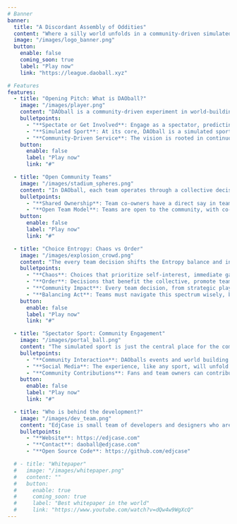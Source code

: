 ```yaml
---
# Banner
banner:
  title: "A Discordant Assembly of Oddities"
  content: "Where a silly world unfolds in a community-driven simulated spectator sport, blending collective consensus with strategy and chance in an oddball universe."
  image: "/images/logo_banner.png"
  button:
    enable: false
    coming_soon: true
    label: "Play now"
    link: "https://league.daoball.xyz"

# Features
features:
  - title: "Opening Pitch: What is DAOball?"
    image: "/images/player.png"
    content: "DAOball is a community-driven experiment in world-building and competition through a simulated sport that draws inspiration from baseball. It focuses on collective decision-making, where teams come together to shape the narrative and influence the outcomes of matches, emphasizing a communal experience over individual control. This imaginative approach invites players to partake in a shared journey, crafting a whimsical sports universe together."
    bulletpoints:
      - "**Spectate or Get Involved**: Engage as a spectator, predicting match outcomes and joining the social media conversation, or dive deeper as a team co-owner, collaborating with the community to make strategic decisions."
      - "**Simulated Sport**: At its core, DAOball is a simulated sport inspired by baseball, offering an engaging blend of strategy and unpredictability, where the outcomes of matches hinge on community choices."
      - "**Community-Driven Service**: The vision is rooted in continuous growth and true decentralization using blockchain technology, with the community at the helm of shaping the game's journey through collaboration, contribution and shared governance​​."
    button:
      enable: false
      label: "Play now"
      link: "#"

  - title: "Open Community Teams"
    image: "/images/stadium_spheres.png"
    content: "In DAOball, each team operates through a collective decision-making model, where fans and members have a direct impact on team strategies and gameplay decisions. This model fosters a sense of shared ownership and collaboration, bringing fans closer to the teams they support. A team's co-owners give a team its personality by making key decisions that impact them and the league."
    bulletpoints:
      - "**Shared Ownership**: Team co-owners have a direct say in team management, from player recruitment to match strategies, fostering a sense of collective responsibility and shared success."
      - "**Open Team Model**: Teams are open to the community, with co-ownership opportunities available to anyone interested in participating."
    button:
      enable: false
      label: "Play now"
      link: "#"

  - title: "Choice Entropy: Chaos vs Order"
    image: "/images/explosion_crowd.png"
    content: "The every team decision shifts the Entropy balance and influences the experience's choices and outcomes. Teams and players have to weigh the benefits and costs of each choice, from the way of Chaos to the way of Order"
    bulletpoints:
      - "**Chaos**: Choices that prioritize self-interest, immediate gains, or disruptive strategies contribute to chaos. These actions might offer short-term advantages but can lead to unpredictable outcomes and a more volatile game environment."
      - "**Order**: Decisions that benefit the collective, promote teamwork, or follow established strategies strengthen order. Such actions typically result in more predictable and stable outcomes, fostering a sense of community and shared success."
      - "**Community Impact**: Every team decision, from strategic plays to interactions with other teams, tips the scales between chaos and order, influencing not just the immediate match but the game's evolving narrative."
      - "**Balancing Act**: Teams must navigate this spectrum wisely, balancing the allure of chaos with the stability of order to achieve their goals. The dynamic interplay between these forces makes DAOball a deeply strategic and engaging experience."
    button:
      enable: false
      label: "Play now"
      link: "#"

  - title: "Spectator Sport: Community Engagement"
    image: "/images/portal_ball.png"
    content: "The simulated sport is just the central place for the community to engage and interact. The game is designed to be a social experience, with a strong emphasis on community engagement and interaction. The game's world building unfolds through a mix of social media and community-driven content."
    bulletpoints:
      - "**Community Interaction**: DAOballs events and world building are shaped by the community, with spectators and team owners collaborating to create a rich, whimsical universe."
      - "**Social Media**: The experience, like any sport, will unfold across social media from both official and fan channels."
      - "**Community Contributions**: Fans and team owners can contribute to the game's lore, characters, and events, adding depth and richness to the game's universe."
    button:
      enable: false
      label: "Play now"
      link: "#"

  - title: "Who is behind the development?"
    image: "/images/dev_team.png"
    content: "EdjCase is small team of developers and designers who are passionate about Web3 and the Internet Computer. All of our work is open source and want to grow the ecosystem by building fun and engaging experiences."
    bulletpoints:
      - "**Website**: https://edjcase.com"
      - "**Contact**: daoball@edjcase.com"
      - "**Open Source Code**: https://github.com/edjcase"

  # - title: "Whitepaper"
  #   image: "/images/whitepaper.png"
  #   content: ""
  #   button:
  #     enable: true
  #     coming_soon: true
  #     label: "Best whitepaper in the world"
  #     link: "https://www.youtube.com/watch?v=dQw4w9WgXcQ"
---
```

